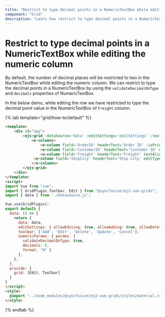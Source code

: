 ```yaml
---
title: "Restrict to type decimal points in a NumericTextBox while editing the numeric column"
component: "Grid"
description: "Learn how restrict to type decimal points in a NumericTextBox while editing the numeric column."
---
```


# Restrict to type decimal points in a NumericTextBox while editing the numeric column

By default, the number of decimal places will be restricted to two in the NumericTextBox while editing the numeric column. We can restrict to type the decimal points in a NumericTextBox by using the `validateDecimalOnType` and `decimals` properties of NumericTextBox.

In the below demo, while editing the row we have restricted to type the decimal point value in the NumericTextBox of `Freight` column.

{% tab template="grid/how-to/default" %}

```html
<template>
    <div id="app">
        <ejs-grid :dataSource='data' :editSettings='editSettings' :toolbar='toolbar' height='265px' >
            <e-columns>
                <e-column field='OrderID' headerText='Order ID' :isPrimaryKey='true' textAlign='Right' width=100></e-column>
                <e-column field='CustomerID' headerText='Customer ID' width=120></e-column>
                <e-column field='Freight' headerText='Freight' textAlign='Center' editType='numericedit' :edit='numericParams' width=80></e-column>
             <e-column field='ShipCity' headerText='Ship City' editType='dropdownedit'  width=120></e-column>
            </e-columns>
        </ejs-grid>
    </div>
</template>
<script>
import Vue from "vue";
import { GridPlugin,Toolbar, Edit } from "@syncfusion/ej2-vue-grids";
import { data } from './datasource.js';

Vue.use(GridPlugin);
export default {
  data: () => {
    return {
      data: data,
      editSettings: { allowEditing: true, allowAdding: true, allowDeleting: true },
      toolbar: ['Add', 'Edit', 'Delete', 'Update', 'Cancel'],
      numericParams: { params: {
        validateDecimalOnType: true,
        decimals: 0,
        format: "N" }
      },
    };
  },
  provide: {
    grid: [Edit, Toolbar]
  }
}
</script>
<style>
  @import "../node_modules/@syncfusion/ej2-vue-grids/styles/material.css";
</style>
```

{% endtab %}